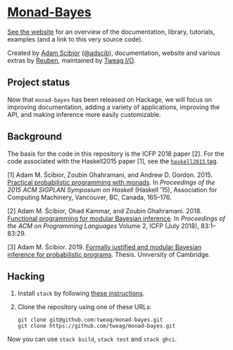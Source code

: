 # [Monad-Bayes](https://monad-bayes-site.netlify.app/about.html)

<!-- [![Hackage](https://img.shields.io/hackage/v/monad-bayes.svg)](https://hackage.haskell.org/package/monad-bayes)
[![Stackage](http://stackage.org/package/monad-bayes/badge/lts)](http://stackage.org/lts/package/monad-bayes)
[![Hackage Deps](https://img.shields.io/hackage-deps/v/monad-bayes.svg)](http://packdeps.haskellers.com/reverse/monad-bayes)
[![Build status](https://badge.buildkite.com/147af088063e8619fcf52ecf93fa7dd3353a2e8a252ef8e6ad.svg?branch=master)](https://buildkite.com/tweag-1/monad-bayes) -->

[See the website](https://monad-bayes-site.netlify.app/_site/about.html) for an overview of the documentation, library, tutorials, examples (and a link to this very source code). 

<!-- Monad-Bayes is a library for **probabilistic programming in Haskell**. The emphasis is on composition of inference algorithms, and is implemented in terms of monad transformers. -->

<!-- See the [documentation](https://monad-bayes.netlify.app/) for a quick-start user guide and a reference overview of how it all works. -->

Created by [Adam Scibior][adam-web] ([@adscib][adam-github]), documentation, website and various extras by [Reuben][reuben-web], maintained by [Tweag I/O][tweagio].

## Project status

Now that `monad-bayes` has been released on Hackage, we will focus on improving
documentation, adding a variety of applications, improving the API, and making inference more easily customizable.

## Background

The basis for the code in this repository is the ICFP 2018 paper [2]. For the
code associated with the Haskell2015 paper [1], see the [`haskell2015`
tag][haskell2015-tag].

[1] Adam M. Ścibior, Zoubin Ghahramani, and Andrew D. Gordon. 2015. [Practical
probabilistic programming with monads][haskell2015-doi]. In _Proceedings of the
2015 ACM SIGPLAN Symposium on Haskell_ (Haskell ’15), Association for Computing
Machinery, Vancouver, BC, Canada, 165–176.

[2] Adam M. Ścibior, Ohad Kammar, and Zoubin Ghahramani. 2018. [Functional
programming for modular Bayesian inference][icfp2018-doi]. In _Proceedings of
the ACM on Programming Languages_ Volume 2, ICFP (July 2018), 83:1–83:29.

[3] Adam M. Ścibior. 2019. [Formally justified and modular Bayesian inference
for probabilistic programs][thesis-doi]. Thesis. University of Cambridge.

## Hacking

1. Install `stack` by following [these instructions][stack-install].

2. Clone the repository using one of these URLs:
   ```
   git clone git@github.com:tweag/monad-bayes.git
   git clone https://github.com/tweag/monad-bayes.git
   ```

Now you can use `stack build`, `stack test` and `stack ghci`.

[adam-github]: https://github.com/adscib
[adam-web]: https://www.cs.ubc.ca/~ascibior/
[reuben-web]: https://reubencohngordon.com/
[haskell2015-doi]: https://doi.org/10.1145/2804302.2804317
[haskell2015-tag]: https://github.com/tweag/monad-bayes/tree/haskell2015
[icfp2018-doi]: https://doi.org/10.1145/3236778
[models]: https://github.com/tweag/monad-bayes/tree/master/models
[stack-install]: https://docs.haskellstack.org/en/stable/install_and_upgrade/
[thesis-doi]: https://doi.org/10.17863/CAM.42233
[tweagio]: https://tweag.io
